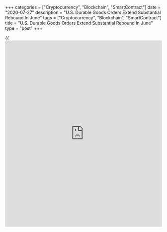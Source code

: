 +++
categories = ["Cryptocurrency", "Blockchain", "SmartContract"]
date = "2020-07-27"
description = "U.S. Durable Goods Orders Extend Substantial Rebound In June"
tags = ["Cryptocurrency", "Blockchain", "SmartContract"]
title = "U.S. Durable Goods Orders Extend Substantial Rebound In June"
type = "post"
+++

{{<iframe id="large-banner" src="https://www.bounty.group/#slide=11.0" width="100%" height="600" scrolling="no" style="border: 0px solid rgb(216, 221, 230); border-radius: 3px;">}}

Following the substantial rebound in new orders for U.S. manufactured
durable goods reported for the previous month, the Commerce Department
released a report on Monday showing durable goods orders continued to
move sharply higher in the month of June.  
  
The Commerce Department said durable goods orders surged up by 7.3
percent in June after skyrocketing by a downwardly revised 15.1 percent
in May. The continued increase comes following the nosedive seen in
March and April.

Economists had expected durable goods orders to leap by 7.2 percent
compared to the 15.7 percent jump that had been reported for the
previous month.

Orders for transportation equipment helped to lead the way higher once
again, spiking by 20.0 percent in June after soaring by 78.9 percent in
May.

The report said orders for motor vehicles and parts skyrocketed by 85.7
percent, more than offsetting a sharp pullback in orders for aircraft
and parts.

Excluding the substantial increase in orders for transportation
equipment, durable goods orders still jumped by 3.3 percent in June
after shooting up by 3.6 percent in May. Ex-transportation orders were
expected to surge up by 3.5 percent.

Orders for fabricated metals products, primary metals and machinery
moved significantly higher, contributing to the spike in ex-
transportation orders.

The Commerce Department also said orders for non-defense capital goods
excluding aircraft, a reading no [business][1] spending, shot up by 3.3
percent in June after climbing by 1.6 percent in May.

"The more modest 3.3% rise in core capital goods orders indicates that
businesses are still hesitant as they navigate the highly uncertain
economic environment," said Oren Klachkin, Lead U.S. Economist at Oxford
Economics.

He added, "While core shipments - our preferred business equipment
investment gauge - rose a buoyant 3.4%, they are still roughly 3% below
their February level."

For comments and feedback [contact](https://www.playgroundfx.com/contact/): editorial@rtt[news](https://www.letsplayfx.com/blog/forex-news-website/).com

[Economic News][2]

 **What parts of the world are seeing the best (and worst) economic
performances lately? Click[here][3] to check out our [Econ Scorecard][3]
and find out! See up-to-the-moment [ranking](https://www.playgroundfx.com/blog/crypto-exchange-ranking/)s for the best and worst
performers in [GDP][4], [unemployment rate][5], [inflation][3] and much
more.**

   1. www.rtt[news](https://www.letsplayfx.com/blog/forex-news-website/).com/Content/Business.aspx
   2. www.rtt[news](https://www.letsplayfx.com/blog/forex-news-website/).com/Content/EconomicNews.aspx
   3. www.rtt[news](https://www.letsplayfx.com/blog/forex-news-website/).com/economic-scorecard/world-rank/CPI/highest-performance.aspx
   4. www.rtt[news](https://www.letsplayfx.com/blog/forex-news-website/).com/economic-scorecard/world-rank/GDP/highest-performance.aspx
   5. www.rtt[news](https://www.letsplayfx.com/blog/forex-news-website/).com/economic-scorecard/world-rank/unemployment-rate/lowest-performance.aspx
